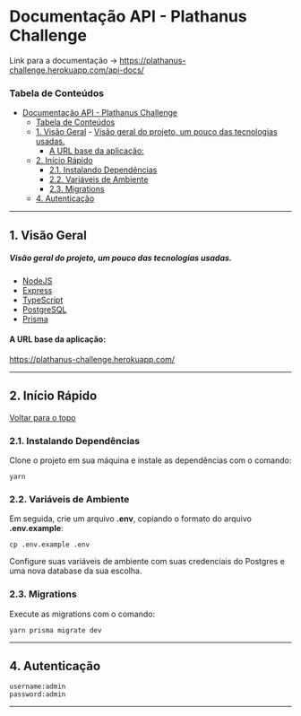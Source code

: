 # Documentação API - Plathanus Challenge

Link para a documentação -> https://plathanus-challenge.herokuapp.com/api-docs/

### Tabela de Conteúdos

- [Documentação API - Plathanus Challenge](#documentação-api---plathanus-challenge)
    - [Tabela de Conteúdos](#tabela-de-conteúdos)
  - [1. Visão Geral](#1-visão-geral)
        - [Visão geral do projeto, um pouco das tecnologias usadas.](#visão-geral-do-projeto-um-pouco-das-tecnologias-usadas)
      - [A URL base da aplicação:](#a-url-base-da-aplicação)
  - [2. Início Rápido](#2-início-rápido)
    - [2.1. Instalando Dependências](#21-instalando-dependências)
    - [2.2. Variáveis de Ambiente](#22-variáveis-de-ambiente)
    - [2.3. Migrations](#23-migrations)
  - [4. Autenticação](#4-autenticação)

---

## 1. Visão Geral

##### Visão geral do projeto, um pouco das tecnologias usadas.

- [NodeJS](https://nodejs.org/en/)
- [Express](https://expressjs.com/pt-br/)
- [TypeScript](https://www.typescriptlang.org/)
- [PostgreSQL](https://www.postgresql.org/)
- [Prisma](https://prisma.io/)

#### A URL base da aplicação:

https://plathanus-challenge.herokuapp.com/

---

## 2. Início Rápido

[ Voltar para o topo ](#tabela-de-conteúdos)

### 2.1. Instalando Dependências

Clone o projeto em sua máquina e instale as dependências com o comando:

```shell
yarn
```

### 2.2. Variáveis de Ambiente

Em seguida, crie um arquivo **.env**, copiando o formato do arquivo **.env.example**:

```
cp .env.example .env
```

Configure suas variáveis de ambiente com suas credenciais do Postgres e uma nova database da sua escolha.

### 2.3. Migrations

Execute as migrations com o comando:

```
yarn prisma migrate dev
```

---

## 4. Autenticação

```
username:admin
password:admin
```

---


